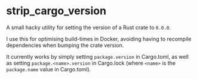 strip\_cargo\_version
=====================

A small hacky utility for setting the version of a Rust crate to `0.0.0`.

I use this for optimising build-times in Docker, avoiding
having to recompile dependencies when bumping the crate version.

It currently works by simply setting `package.version` in Cargo.toml, as well as setting
`package.<name>.version` in Cargo.lock (where `<name>` is the `package.name` value in Cargo.toml).

